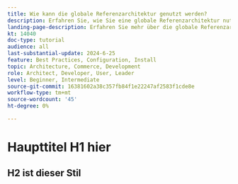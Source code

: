 ```yaml
---
title: Wie kann die globale Referenzarchitektur genutzt werden?
description: Erfahren Sie, wie Sie eine globale Referenzarchitektur nutzen können, um ein skalierbares und widerstandsfähiges Commerce-Erlebnis zu schaffen
landing-page-description: Erfahren Sie mehr über die globale Referenzarchitektur und deren Verwendung mit Adobe Commerce
kt: 14040
doc-type: tutorial
audience: all
last-substantial-update: 2024-6-25
feature: Best Practices, Configuration, Install
topic: Architecture, Commerce, Development
role: Architect, Developer, User, Leader
level: Beginner, Intermediate
source-git-commit: 16381602a38c357fb84f1e22247af2583f1cde8e
workflow-type: tm+mt
source-wordcount: '45'
ht-degree: 0%

---
```



# Haupttitel H1 hier

## H2 ist dieser Stil

